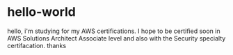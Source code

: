 # hello-world

hello,
i'm studying for my AWS certifications. I hope to be certified soon in AWS Solutions Architect Associate level and also with the Security specialty certifacation.
thanks
